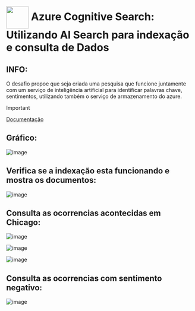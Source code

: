 <h1>
    <a href="https://www.dio.me/">
     <img align="center" width="60px" src="https://hermes.dio.me/lab_projects/badges/619af8f8-d138-4e40-9d48-fec7b318e44d.png"></a>
    <span> 
Azure Cognitive Search: Utilizando AI Search para indexação e consulta de Dados</span>
</h1>

## INFO:

O desafio propoe que seja criada uma pesquisa que funcione juntamente com um serviço de inteligência artificial para identificar palavras chave, sentimentos, utilizando também o serviço de armazenamento do azure.


> [!IMPORTANT]
> [Documentação](https://microsoftlearning.github.io/mslearn-ai-fundamentals/Instructions/Labs/11-ai-search.html)


## Gráfico:
![image](https://github.com/NicoleValleGurgel/DIO-Microsoft-Azure-IA/assets/160984178/cbcc0653-76e9-4604-bbef-ba7c8aee9775)

## Verifica se a indexação esta funcionando e mostra os documentos:
![image](https://github.com/NicoleValleGurgel/DIO-Microsoft-Azure-IA/assets/160984178/427e9b58-06b8-4cf2-82f9-42deb3dbc8fb)

## Consulta as ocorrencias acontecidas em Chicago:
![image](https://github.com/NicoleValleGurgel/DIO-Microsoft-Azure-IA/assets/160984178/91a76541-a263-47a9-b8b5-1eca37f4ca6f)

![image](https://github.com/NicoleValleGurgel/DIO-Microsoft-Azure-IA/assets/160984178/7d4da347-af35-4e00-959b-c45ce19767c4)

![image](https://github.com/NicoleValleGurgel/DIO-Microsoft-Azure-IA/assets/160984178/3edf21d7-9934-4934-bc7a-da1aaf0178ea)

## Consulta as ocorrencias com sentimento negativo:
![image](https://github.com/NicoleValleGurgel/DIO-Microsoft-Azure-IA/assets/160984178/41997299-b92c-48f7-9a58-5f7f6c3a688b)

